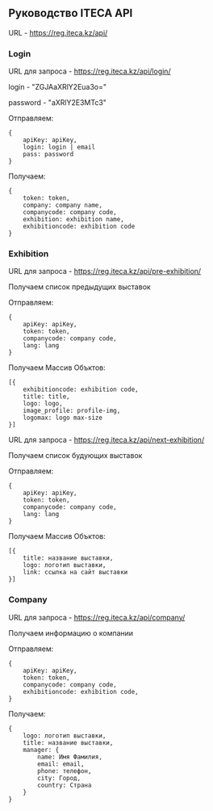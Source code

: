 ## Руководство ITECA API

URL - https://reg.iteca.kz/api/

### Login

URL для запроса - https://reg.iteca.kz/api/login/

login - "ZGJAaXRlY2Eua3o="

password - "aXRlY2E3MTc3"

Отправляем:
```
{
    apiKey: apiKey,
    login: login | email
    pass: password
}
```

Получаем:
```
{
    token: token,
    company: company name,
    companycode: company code,
    exhibition: exhibition name,
    exhibitioncode: exhibition code
}
```

### Exhibition

URL для запроса - https://reg.iteca.kz/api/pre-exhibition/

Получаем список предыдущих выставок

Отправляем:
```
{
    apiKey: apiKey,
    token: token,
    companycode: company code,
    lang: lang
}
```

Получаем Массив Объктов:
```
[{
    exhibitioncode: exhibition code,
    title: title,
    logo: logo,
    image_profile: profile-img,
    logomax: logo max-size
}]
```

URL для запроса - https://reg.iteca.kz/api/next-exhibition/

Получаем список будующих выставок

Отправляем:
```
{
    apiKey: apiKey,
    token: token,
    companycode: company code,
    lang: lang
}
```
Получаем Массив Объктов:
```
[{
    title: название выставки,
    logo: логотип выставки,
    link: ссылка на сайт выставки
}]
```

### Company

URL для запроса - https://reg.iteca.kz/api/company/

Получаем информацию о компании

Отправляем:
```
{
    apiKey: apiKey,
    token: token,
    companycode: company code,
    exhibitioncode: exhibition code,
}
```
Получаем:
```
{
    logo: логотип выставки,
    title: название выставки,
    manager: {
        name: Имя Фамилия,
        email: email,
        phone: телефон,
        city: Город,
        country: Страна
    }
}
```
